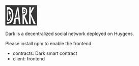 <div >
<img src="client/public/logo.jpg" width="100">
</div>

Dark is a decentralized social network deployed on Huygens. 

Please install npm to enable the frontend. 

- contracts: Dark smart contract
- client: frontend




